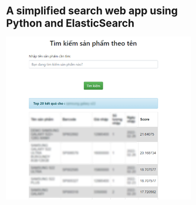 # A simplified search web app using Python and ElasticSearch

<center><img src="demo.png"></center>
